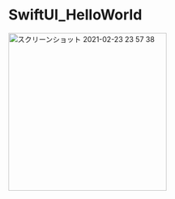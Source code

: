 # SwiftUI_HelloWorld

<img width="312" alt="スクリーンショット 2021-02-23 23 57 38" src="https://user-images.githubusercontent.com/9380171/108861798-f2ddda00-7632-11eb-87fe-b4a6d84fcaa0.png">
